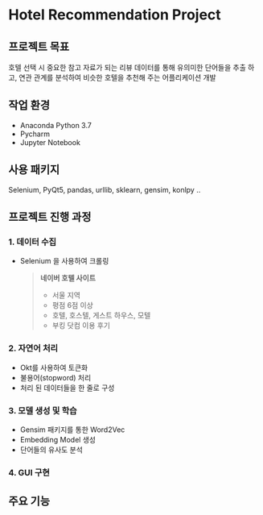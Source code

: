 # Hotel Recommendation Project

## 프로젝트 목표
호텔 선택 시 중요한 참고 자료가 되는 리뷰 데이터를 통해 유의미한 단어들을 추출 하고, 연관 관계를 분석하여 비슷한 호텔을 추천해 주는 어플리케이션 개발

## 작업 환경
- Anaconda Python 3.7
- Pycharm
- Jupyter Notebook

## 사용 패키지
Selenium, PyQt5, pandas, urllib, sklearn, gensim, konlpy ‥

## 프로젝트 진행 과정
### 1. 데이터 수집
- Selenium 을 사용하여 크롤링

  > **네이버 호텔 사이트**
  > - 서울 지역
  > - 평점 6점 이상
  > - 호텔, 호스텔, 게스트 하우스, 모텔
  > - 부킹 닷컴 이용 후기

### 2. 자연어 처리

- Okt를 사용하여 토큰화
- 불용어(stopword) 처리
- 처리 된 데이터들을 한 줄로 구성

### 3. 모델 생성 및 학습

- Gensim 패키지를 통한 Word2Vec
- Embedding Model 생성
- 단어들의 유사도 분석

### 4. GUI 구현

## 주요 기능


